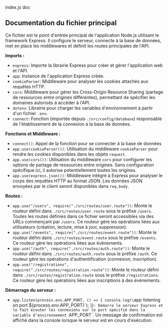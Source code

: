 index.js doc

## Documentation du fichier principal

Ce fichier est le point d'entrée principal de l'application Node.js utilisant le framework Express. Il configure le serveur, connecte à la base de données, met en place les middlewares et définit les routes principales de l'API.

**Imports :**

* `express`: Importe la librairie Express pour créer et gérer l'application web et l'API.
* `app`: Instance de l'application Express créée.
* `cookieParser`: Middleware pour analyser les cookies attachés aux requêtes HTTP.
* `cors`: Middleware pour gérer les Cross-Origin Resource Sharing (partage de ressources entre origines différentes), permettant de spécifier les domaines autorisés à accéder à l'API.
* `dotenv`: Librairie pour charger les variables d'environnement à partir d'un fichier `.env`.
* `connect`: Fonction (importée depuis `./src/config/database`) responsable de l'établissement de la connexion à la base de données.

**Fonctions et Middleware :**

* `connect()`: Appel de la fonction pour se connecter à la base de données
* `app.use(cookieParser())`: Utilisation du middleware `cookieParser` pour rendre les cookies disponibles dans les objets `request`.
* `app.use(cors())`: Utilisation du middleware `cors` pour configurer les options de partage de ressources entre origines. Sans configuration spécifique ici, il autorise potentiellement toutes les origines.
* `app.use(express.json())`: Middleware intégré à Express pour analyser le corps des requêtes HTTP au format JSON. Les données JSON envoyées par le client seront disponibles dans `req.body`.

**Routes :**

* `app.use("/users", require("./src/routes/user.route"))`: Monte le routeur défini dans `./src/routes/user.route` sous le préfixe `/users`. Toutes les routes définies dans ce fichier seront accessibles via des URLs commençant par `/users`. Ce routeur gère   les opérations liées aux utilisateurs (création, lecture, mise à jour, suppression).
* `app.use("/events", require("./src/routes/event.route"))`: Monte le routeur défini dans `./src/routes/event.route` sous le préfixe `/events`. Ce routeur gère   les opérations liées aux événements.
* `app.use("/auth", require("./src/routes/auth.route"))`: Monte le routeur défini dans `./src/routes/auth.route` sous le préfixe `/auth`. Ce routeur gère   les opérations d'authentification (connexion, inscription).
* `app.use("/registrations", require("./src/routes/registration.route"))`: Monte le routeur défini dans `./src/routes/registration.route` sous le préfixe `/registrations`. Ce routeur gère   les opérations liées aux inscriptions à des événements.

**Démarrage du serveur :**

* `app.listen(process.env.APP_PORT, () => { console.log(\`app listening on port ${process.env.APP_PORT}\`); })`: Démarre le serveur Express et le fait écouter les connexions sur le port spécifié dans la variable d'environnement `APP_PORT`. Un message de confirmation est affiché dans la console lorsque le serveur est en cours d'exécution.
